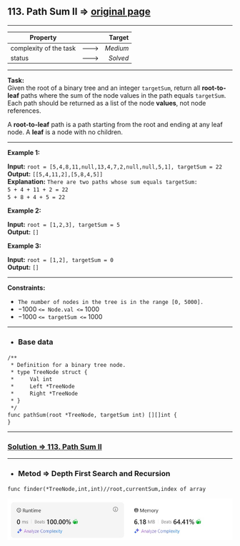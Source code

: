## 113. Path Sum II => [original page](https://leetcode.com/problems/path-sum-ii/description/ "https://leetcode.com/problems/path-sum-ii/description/")

---
| Property               |      |   Target |              
|------------------------|:----:|---------:|
| complexity of the task | ---> | _Medium_ |
| status                 | ---> | _Solved_ |

---
**Task:**  
Given the root of a binary tree and an integer `targetSum`, return all **root-to-leaf** paths where the sum of the node values in the path equals `targetSum`. Each path should be returned as a list of the node **values**, not node references.

A **root-to-leaf** path is a path starting from the root and ending at any leaf node. A **leaf** is a node with no children.

---
**Example 1:**

**Input:** `root = [5,4,8,11,null,13,4,7,2,null,null,5,1], targetSum = 22`  
**Output:** `[[5,4,11,2],[5,8,4,5]]`  
**Explanation:** `There are two paths whose sum equals targetSum:`  
`5 + 4 + 11 + 2 = 22`  
 `5 + 8 + 4 + 5 = 22`

**Example 2:**

**Input:** `root = [1,2,3], targetSum = 5`  
**Output:** `[]`  

**Example 3:**

**Input:** `root = [1,2], targetSum = 0`  
**Output:** `[]`

---
**Constraints:**
   * `The number of nodes in the tree is in the range [0, 5000].`
   * $-1000$ `<= Node.val <=` $1000$
   * $-1000$ `<= targetSum <=` $1000$

---
* ### Base data

```Golang
/**
 * Definition for a binary tree node.
 * type TreeNode struct {
 *     Val int
 *     Left *TreeNode
 *     Right *TreeNode
 * }
 */
func pathSum(root *TreeNode, targetSum int) [][]int {
}
```

---
### [Solution => 113. Path Sum II](https://github.com/Ekvo/Leetcode-problems/blob/main/Leetcode-Problems-List/0113-Path-Sum-II/leetcodeoneonethree.go "https://github.com/Ekvo/Leetcode-problems/blob/main/Leetcode-Problems-List/0113-Path-Sum-II/leetcodeoneonethree.go")

---
* ### Metod => Depth First Search and Recursion
```Golang              
func finder(*TreeNode,int,int)//root,currentSum,index of array
```
![submit](https://github.com/Ekvo/Leetcode-problems/blob/main/Leetcode-Problems-Submit-Screenshots/113_Path_Sum_II.jpg)
